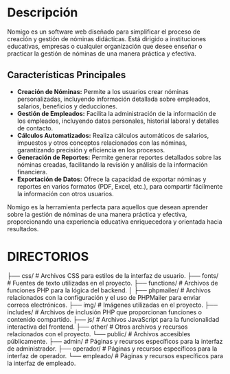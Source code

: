 # **Descripción**

Nomigo es un software web diseñado para simplificar el proceso de creación y gestión de nóminas didácticas. Está dirigido a instituciones educativas, empresas o cualquier organización que desee enseñar o practicar la gestión de nóminas de una manera práctica y efectiva.

## **Características Principales**

- **Creación de Nóminas:** Permite a los usuarios crear nóminas personalizadas, incluyendo información detallada sobre empleados, salarios, beneficios y deducciones.
- **Gestión de Empleados:** Facilita la administración de la información de los empleados, incluyendo datos personales, historial laboral y detalles de contacto.
- **Cálculos Automatizados:** Realiza cálculos automáticos de salarios, impuestos y otros conceptos relacionados con las nóminas, garantizando precisión y eficiencia en los procesos.
- **Generación de Reportes:** Permite generar reportes detallados sobre las nóminas creadas, facilitando la revisión y análisis de la información financiera.
- **Exportación de Datos:** Ofrece la capacidad de exportar nóminas y reportes en varios formatos (PDF, Excel, etc.), para compartir fácilmente la información con otros usuarios.

Nomigo es la herramienta perfecta para aquellos que desean aprender sobre la gestión de nóminas de una manera práctica y efectiva, proporcionando una experiencia educativa enriquecedora y orientada hacia resultados.

# **DIRECTORIOS**

├── css/                # Archivos CSS para estilos de la interfaz de usuario.
├── fonts/              # Fuentes de texto utilizadas en el proyecto.
├── functions/          # Archivos de funciones PHP para la lógica del backend.
│   ├── phpmailer/      # Archivos relacionados con la configuración y el uso de PHPMailer para enviar correos electrónicos.
├── img/                # Imágenes utilizadas en el proyecto.
├── includes/           # Archivos de inclusión PHP que proporcionan funciones o contenido compartido.
├── js/                 # Archivos JavaScript para la funcionalidad interactiva del frontend.
├── other/              # Otros archivos y recursos relacionados con el proyecto.
└── public/             # Archivos accesibles públicamente.
    ├── admin/          # Páginas y recursos específicos para la interfaz de administrador.
    ├── operador/       # Páginas y recursos específicos para la interfaz de operador.
    └── empleado/       # Páginas y recursos específicos para la interfaz de empleado.

